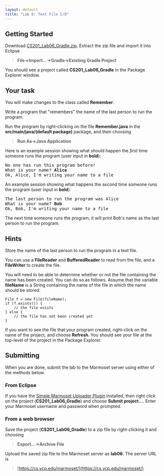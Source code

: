 ```yaml
---
layout: default
title: "Lab 6: Text File I/O"
---
```


## Getting Started

Download [CS201\_Lab06\_Gradle.zip](CS201_Lab06_Gradle.zip). Extract the zip file and import it into Eclipse

> **File&rarr;Import...&rarr;Gradle&rarr;Existing Gradle Project**

You should see a project called **CS201\_Lab06\_Gradle** in the Package Explorer window.

## Your task

You will make changes to the class called **Remember**.

Write a program that "remembers" the name of the last person to run the program.

Run the program by right-clicking on the file **Remember.java** in the **src/main/java/(default package)** package, and then choosing

> **Run As&rarr;Java Application**

Here is an example session showing what should happen the *first* time someone runs the program (user input in **bold**):

<pre>
No one has run this program before!
What is your name? <b>Alice</b>
Ok, Alice, I'm writing your name to a file
</pre>

An example session showing what happens the *second* time someone runs the program (user input in **bold**):

<pre>
The last person to run the program was Alice
What is your name? <b>Bob</b>
Ok, Bob, I'm writing your name to a file
</pre>

The next time someone runs the program, it will print Bob's name as the last person to run the program.

## Hints

Store the name of the last person to run the program in a text file.

You can use a **FileReader** and **BufferedReader** to read from the file, and a **FileWriter** to create the file.

You will need to be able to determine whether or not the file containing the name has been created. You can do so as follows. Assume that the variable **fileName** is a String containing the name of the file in which the name should be stored:

    File f = new File(fileName);
    if (f.exists()) {
        // the file exists
    } else {
        // the file has not been created yet
    }

If you want to see the file that your program created, right-click on the name of the project, and choose **Refresh**. You should see your file at the top-level of the project in the Package Explorer.

## Submitting

When you are done, submit the lab to the Marmoset server using either of the methods below.

### From Eclipse

If you have the [Simple Marmoset Uploader Plugin](../resources/index.html) installed, then right click on the project (**CS201\_Lab06\_Gradle**) and choose **Submit project...**. Enter your Marmoset username and password when prompted.

### From a web browser

Save the project (**CS201\_Lab06\_Gradle**) to a zip file by right-clicking it and choosing

> **Export...&rarr;Archive File**

Upload the saved zip file to the Marmoset server as **lab06**. The server URL is

> [https://cs.ycp.edu/marmoset/](https://cs.ycp.edu/marmoset/)
